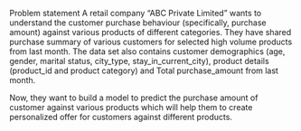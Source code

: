 Problem statement
A retail company “ABC Private Limited” wants to understand the customer purchase behaviour (specifically, purchase amount)
against various products of different categories. They have shared purchase summary of various customers for selected high volume products
from last month. The data set also contains customer demographics (age, gender, marital status, city_type, stay_in_current_city), 
product details (product_id and product category) and Total purchase_amount from last month.

Now, they want to build a model to predict the purchase amount of customer against various products which will help them 
to create personalized offer for customers against different products.

